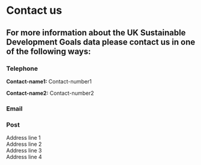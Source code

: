 # Contact us
## For more information about the UK Sustainable Development Goals data please contact us in one of the following ways:

### Telephone
**Contact-name1:** Contact-number1

**Contact-name2:** Contact-number2

### Email


### Post
Address line 1</br>
Address line 2</br>
Address line 3</br>
Address line 4
